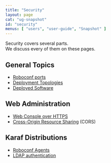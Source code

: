 ```yaml
---
title: "Security"
layout: page
cat: "ug-snapshot"
id: "security"
menus: [ "users", "user-guide", "Snapshot" ]
---
```


Security covers several parts.  
We discuss every of them on these pages.

## General Topics

* [Roboconf ports](security-and-roboconf-ports.html)
* [Deployment Topologies](security-and-topologies.html)
* [Deployed Software](security-and-software.html)

## Web Administration

* [Web Console over HTTPS](security-and-https-console.html)
* [Cross-Origin Resource Sharing](security-and-cors.html) (CORS)

## Karaf Distributions

* [Roboconf Agents](security-and-agents.html)
* [LDAP authentication](security-and-ldap.html)
